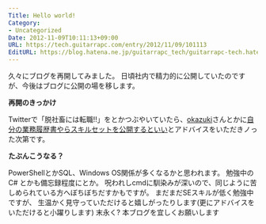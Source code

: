 ```yaml
---
Title: Hello world!
Category:
- Uncategorized
Date: 2012-11-09T10:11:13+09:00
URL: https://tech.guitarrapc.com/entry/2012/11/09/101113
EditURL: https://blog.hatena.ne.jp/guitarrapc_tech/guitarrapc-tech.hatenablog.com/atom/entry/6802418398340177743
---
```


久々にブログを再開してみました。
日頃社内で精力的に公開していたのですが、今後はブログに公開の場を移します。

**再開のきっかけ**

Twitterで「脱社畜には転職!!」をとかつぶやいていたら、[okazuki](https://twitter.com/okazuki)さんとかに[自分の業務履歴書やらスキルセットを公開するといい](http://twitter.com/okazuki/status/266195629435416576)とアドバイスをいただきノった次第です。

**たぶんこうなる？**

PowerShellとかSQL、Windows OS関係が多くなるかと思われます。 勉強中のC# とかも備忘録程度にとか。
呪われしcmdに馴染みが深いので、同じように苦しめられている方へぼちぼちだすかもですが。 まだまだSEスキルが低く勉強中ですが、
生温かく見守っていただけると嬉しがったりします(更にアドバイスをいただけると小躍りします) 末永く? 本ブログを宜しくお願いします
